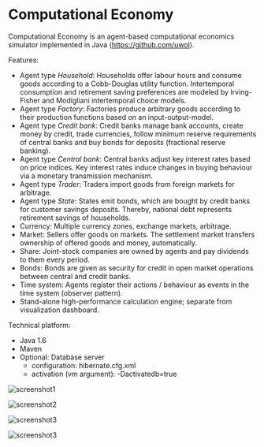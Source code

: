 Computational Economy
=====================

Computational Economy is an agent-based computational economics simulator implemented in Java (https://github.com/uwol).

Features:
* Agent type *Household*: Households offer labour hours and consume goods according to a Cobb-Douglas utility function. Intertemporal consumption and retirement saving preferences are modeled by Irving-Fisher and Modigliani intertemporal choice models.
* Agent type *Factory*: Factories produce arbitrary goods according to their production functions based on an input-output-model.
* Agent type *Credit bank*: Credit banks manage bank accounts, create money by credit, trade currencies, follow minimum reserve requirements of central banks and buy bonds for deposits (fractional reserve banking).
* Agent type *Central bank*: Central banks adjust key interest rates based on price indices. Key interest rates induce changes in buying behaviour via a monetary transmission mechanism.
* Agent type *Trader*: Traders import goods from foreign markets for arbitrage.
* Agent type *State*: States emit bonds, which are bought by credit banks for customer savings deposits. Thereby, national debt represents retirement savings of households. 
* Currency: Multiple currency zones, exchange markets, arbitrage.
* Market: Sellers offer goods on markets. The settlement market transfers ownership of offered goods and money, automatically.
* Share: Joint-stock companies are owned by agents and pay dividends to them every period.
* Bonds: Bonds are given as security for credit in open market operations between central and credit banks.
* Time system: Agents register their actions / behaviour as events in the time system (observer pattern).
* Stand-alone high-performance calculation engine; separate from visualization dashboard.

Technical platform:
* Java 1.6
* Maven
* Optional: Database server 
	* configuration: hibernate.cfg.xml 
	* activation (vm argument): -Dactivatedb=true

![screenshot1](http://img.literaturedb.com/compecon1.png)

![screenshot2](http://img.literaturedb.com/compecon2.png)

![screenshot3](http://img.literaturedb.com/compecon3.png)

![screenshot3](http://img.literaturedb.com/compecon4.png)
